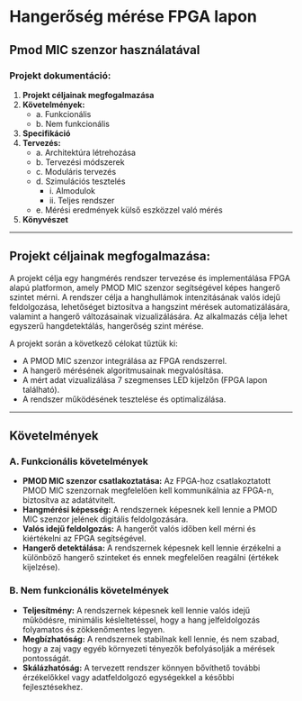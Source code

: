 # Hangerőség mérése FPGA lapon 

## Pmod MIC szenzor használatával

### Projekt dokumentáció:

1. **Projekt céljainak megfogalmazása**
2. **Követelmények:**
   - a. Funkcionális
   - b. Nem funkcionális
3. **Specifikáció**
4. **Tervezés:**
   - a. Architektúra létrehozása
   - b. Tervezési módszerek
   - c. Moduláris tervezés
   - d. Szimulációs tesztelés
     - i. Almodulok
     - ii. Teljes rendszer
   - e. Mérési eredmények külső eszközzel való mérés
5. **Könyvészet**

---

## Projekt céljainak megfogalmazása:

A projekt célja egy hangmérés rendszer tervezése és implementálása FPGA alapú platformon, amely PMOD MIC szenzor segítségével képes hangerő szintet mérni. A rendszer célja a hanghullámok intenzitásának valós idejű feldolgozása, lehetőséget biztosítva a hangszint mérések automatizálására, valamint a hangerő változásainak vizualizálására. Az alkalmazás célja lehet egyszerű hangdetektálás, hangerőség szint mérése.

A projekt során a következő célokat tűztük ki:
- A PMOD MIC szenzor integrálása az FPGA rendszerrel.
- A hangerő mérésének algoritmusainak megvalósítása.
- A mért adat vizualizálása 7 szegmenses LED kijelzőn (FPGA lapon található).
- A rendszer működésének tesztelése és optimalizálása.

---

## Követelmények

### A. Funkcionális követelmények
- **PMOD MIC szenzor csatlakoztatása:** Az FPGA-hoz csatlakoztatott PMOD MIC szenzornak megfelelően kell kommunikálnia az FPGA-n, biztosítva az adatátvitelt.
- **Hangmérési képesség:** A rendszernek képesnek kell lennie a PMOD MIC szenzor jelének digitális feldolgozására.
- **Valós idejű feldolgozás:** A hangerőt valós időben kell mérni és kiértékelni az FPGA segítségével.
- **Hangerő detektálása:** A rendszernek képesnek kell lennie érzékelni a különböző hangerő szinteket és ennek megfelelően reagálni (értékek kijelzése).

### B. Nem funkcionális követelmények
- **Teljesítmény:** A rendszernek képesnek kell lennie valós idejű működésre, minimális késleltetéssel, hogy a hang jelfeldolgozás folyamatos és zökkenőmentes legyen.
- **Megbízhatóság:** A rendszernek stabilnak kell lennie, és nem szabad, hogy a zaj vagy egyéb környezeti tényezők befolyásolják a mérések pontosságát.
- **Skálázhatóság:** A tervezett rendszer könnyen bővíthető további érzékelőkkel vagy adatfeldolgozó egységekkel a későbbi fejlesztésekhez.
